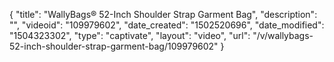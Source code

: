 {
    "title": "WallyBags&reg; 52-Inch Shoulder Strap Garment Bag",
    "description": "",
    "videoid": "109979602",
    "date_created": "1502520696",
    "date_modified": "1504323302",
    "type": "captivate",
    "layout": "video",
    "url": "\/v\/wallybags-52-inch-shoulder-strap-garment-bag\/109979602"
}